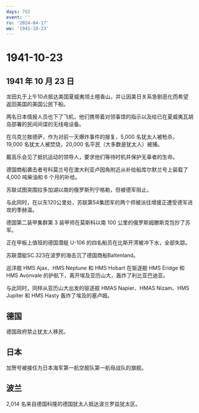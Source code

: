 ```yaml
---
days: 783
event: ''
ru: '2024-04-17'
ww: '1941-10-23'
---
```


# 1941-10-23

## 1941 年 10 月 23 日

龙田丸于上午10点抵达美国夏威夷领土檀香山，并让因美日关系急剧恶化而希望返回美国的美国公民下船。

两名日本情报人员也下了飞机，他们携带着对领事馆的指示以及给已在夏威夷瓦胡岛部署的民间间谍的无线电设备。

在乌克兰敖德萨，作为对前一天爆炸事件的报复，5,000 名犹太人被枪杀，19,000
名犹太人被焚烧，20,000 名平民（大多数是犹太人）被捕。

戴高乐会见了抵抗运动的领导人，要求他们等待时机并保护无辜者的生命。

德国商船袭击者号科莫兰号在澳大利亚卢因角附近从补给船库尔默兰号上装载了
4,000 吨柴油和 6 个月的补给。

苏联试图突围拉多加湖以南的俄罗斯列宁格勒，但被德军阻止。

与此同时，在以东120公里处，苏联第54集团军的两个师被派往增援正遭受德军进攻的季赫温。

德国第二装甲集群第 3 装甲师在莫斯科以南 100
公里的俄罗斯姆滕斯克包抄了苏军。

正在甲板上值班的德国潜艇 U-106 的四名船员在比斯开湾被冲下水，全部失踪。

苏联潜艇SC.323在波罗的海击沉了德国商船Baltenland。

巡洋舰 HMS Ajax、HMS Neptune 和 HMS Hobart 在驱逐舰 HMS Eridge 和 HMS
Avonvale 的护航下，离开埃及亚历山大，轰炸了利比亚巴迪亚。

与此同时，同样从亚历山大出发的驱逐舰 HMAS Napier、HMAS Nizam、HMS
Jupiter 和 HMS Hasty 轰炸了埃及的塞卢姆。

## 德国

德国政府禁止犹太人移民。

## 日本

加贺号被接任为日本海军第一航空舰队第一航母战队的旗舰。

## 波兰

2,014 名来自德国科隆的德国犹太人抵达波兰罗兹犹太区。